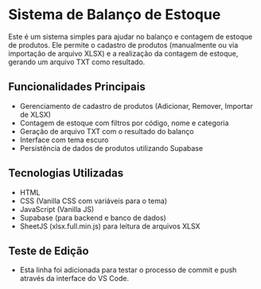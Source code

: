 # Sistema de Balanço de Estoque

Este é um sistema simples para ajudar no balanço e contagem de estoque de produtos.
Ele permite o cadastro de produtos (manualmente ou via importação de arquivo XLSX) e a realização da contagem de estoque, gerando um arquivo TXT como resultado.

## Funcionalidades Principais

- Gerenciamento de cadastro de produtos (Adicionar, Remover, Importar de XLSX)
- Contagem de estoque com filtros por código, nome e categoria
- Geração de arquivo TXT com o resultado do balanço
- Interface com tema escuro
- Persistência de dados de produtos utilizando Supabase

## Tecnologias Utilizadas

- HTML
- CSS (Vanilla CSS com variáveis para o tema)
- JavaScript (Vanilla JS)
- Supabase (para backend e banco de dados)
- SheetJS (xlsx.full.min.js) para leitura de arquivos XLSX

## Teste de Edição

- Esta linha foi adicionada para testar o processo de commit e push através da interface do VS Code.
